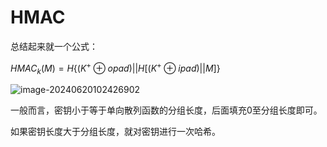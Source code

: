 # HMAC

总结起来就一个公式：

${HMAC}_k(M)=H\{(K^+\oplus opad)||H[(K^+\oplus ipad) ||M]\}$

![image-20240620102426902](/home/username/.config/Typora/typora-user-images/image-20240620102426902.png)



一般而言，密钥小于等于单向散列函数的分组长度，后面填充0至分组长度即可。

如果密钥长度大于分组长度，就对密钥进行一次哈希。